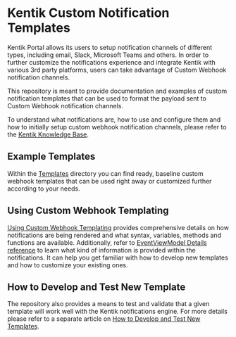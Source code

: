 # Kentik Custom Notification Templates

Kentik Portal allows its users to setup notification channels of different types, including email, Slack, Microsoft Teams and others. In order to further customize the notifications experience and integrate Kentik with various 3rd party platforms, users can take advantage of Custom Webhook notification channels.

This repository is meant to provide documentation and examples of custom notification templates that can be used to format the payload sent to Custom Webhook notification channels.

To understand what notifications are, how to use and configure them and how to initially setup custom webhook notification channels, please refer to the [Kentik Knowledge Base](https://kb.kentik.com/v4/Ca00.htm).

## Example Templates

Within the [Templates](templates/) directory you can find ready, baseline custom webhook templates that can be used right away or customized further according to your needs.

## Using Custom Webhook Templating

[Using Custom Webhook Templating](docs/TEMPLATING_REFERENCE.md) provides comprehensive details on how notifications are being rendered and what syntax, variables, methods and functions are available. Additionally, refer to [EventViewModel Details reference](docs/EVENT_VIEW_MODEL_DETAILS_REFERENCE.md) to learn what kind of information is provided within the notifications. It can help you get familiar with how to develop new templates and how to customize your existing ones.

## How to Develop and Test New Template

The repository also provides a means to test and validate that a given template will work well with the Kentik notifications engine. For more details please refer to a separate article on [How to Develop and Test New Templates](docs/DEVELOPERS_GUIDE.md).
